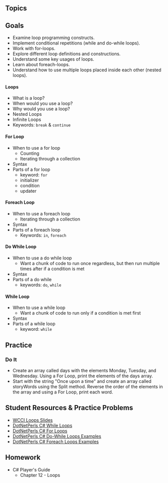 ## Topics
## Goals
- Examine loop programming constructs.
- Implement conditional repetitions (while and do-while loops).
- Work with for-loops. 
- Explore different loop definitions and constructions.
- Understand some key usages of loops.
- Learn about foreach-loops.
- Understand how to use multiple loops placed inside each other (nested loops).
#### Loops
 - What is a loop?
 - When would you use a loop?
 - Why would you use a loop?
 - Nested Loops
 - Infinite Loops
 - Keywords: `break` & `continue`
 #### For Loop
 - When to use a for loop
   - Counting
   - Iterating through a collection
 - Syntax
 - Parts of a for loop
   - keyword: `for`
   - initializer
   - condition
   - updater
#### Foreach Loop
 - When to use a foreach loop
   - Iterating through a collection
 - Syntax
 - Parts of a foreach loop
   - Keywords: `in`, `foreach`
#### Do While Loop
 - When to use a do while loop
   - Want a chunk of code to run once regardless, but then run multiple times after if a condition is met
 - Syntax
 - Parts of a do while
   - keywords: `do`, `while`
#### While Loop
 - When to use a while loop
   - Want a chunk of code to run only if a condition is met first
 - Syntax
 - Parts of a while loop
   - keyword: `while`
   
## Practice
### Do It
- Create an array called days with the elements Monday, Tuesday, and Wednesday. Using a For Loop, print the elements of the days array.
- Start with the string "Once upon a time" and create an array called storyWords using the Split method. Reverse the order of the elements in the array and using a For Loop, print each word.

## Student Resources & Practice Problems
- [WCCI Loops Slides](https://docs.google.com/presentation/d/1PAezSNr2UKAvdcfRRrTvM4aOICA-i8xxzAREAppCrQ8/edit?usp=sharing)
- [DotNetPerls C# While Loops](https://www.dotnetperls.com/while)
- [DotNetPerls C# For Loops](https://www.dotnetperls.com/for)
- [DotNetPerls C# Do-While Loops Examples](https://www.dotnetperls.com/do)
- [DotNetPerls C# Foreach Loops Examples](https://www.dotnetperls.com/foreach)
 
## Homework
 - C# Player's Guide
    - Chapter 12 - Loops
